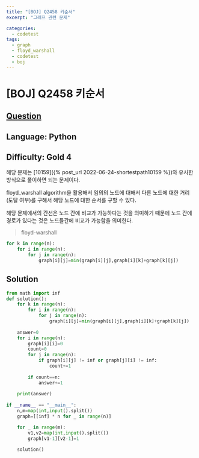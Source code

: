 ```yaml
---
title: "[BOJ] Q2458 키순서"
excerpt: "그래프 관련 문제"

categories:
  - codetest
tags:
  - graph
  - floyd_warshall
  - codetest
  - boj
---
```

# [BOJ] Q2458 키순서
## [Question](https://www.acmicpc.net/problem/2458)
## Language: Python
## Difficulty: Gold 4

해당 문제는 [10159]({% post_url 2022-06-24-shortestpath10159 %})와 유사한 방식으로 풀이하면 되는 문제이다.

floyd_warshall algorithm을 활용해서 임의의 노드에 대해서 다른 노드에 대한 거리(도달 여부)를 구해서 해당 노드에 대한 순서를 구할 수 있다. 

해당 문제에서의 간선은 노드 간에 비교가 가능하다는 것을 의미하기 때문에 노드 간에 경로가 있다는 것은 노드들간에 비교가 가능함을 의미한다.

> floyd-warshall

```python
for k in range(n):
    for i in range(n):
        for j in range(n):
            graph[i][j]=min(graph[i][j],graph[i][k]+graph[k][j])
```

## Solution

```python
from math import inf
def solution():
    for k in range(n):
        for i in range(n):
            for j in range(n):
                graph[i][j]=min(graph[i][j],graph[i][k]+graph[k][j])
   
    answer=0
    for i in range(n):
        graph[i][i]=0
        count=0
        for j in range(n):
            if graph[i][j] != inf or graph[j][i] != inf:
                count+=1
        
        if count==n:
            answer+=1
    
    print(answer)
            
if __name__ == "__main__":
    n,m=map(int,input().split())
    graph=[[inf] * n for _ in range(n)]

    for _ in range(m):
        v1,v2=map(int,input().split())
        graph[v1-1][v2-1]=1
    
    solution()
```